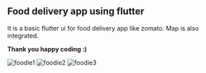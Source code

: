 
## Food delivery app using flutter

It is a basic flutter ui for food delivery app like zomato.
Map is also integrated.





**Thank you happy coding :)**






![foodie1](https://user-images.githubusercontent.com/64830202/129664256-08369f5f-1b2c-46c9-a6ca-b61bfb1cb1a4.PNG)
![foodie2](https://user-images.githubusercontent.com/64830202/129664261-0451acee-92f1-4341-ba71-163f6238f5d1.PNG)
![foodie3](https://user-images.githubusercontent.com/64830202/129664262-6357137a-7f13-49d8-a0e9-06fa2ca1d252.PNG)
